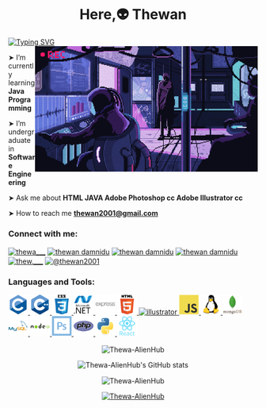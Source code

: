 <h1 align="center">Here,👽 Thewan</h1>
<a href="https://git.io/typing-svg"><img src="https://readme-typing-svg.herokuapp.com?font=Rajdhani&pause=2000&color=02FFD2&background=7E00008A&center=true&vCenter=true&width=420&height=25&lines=%7C%7C++A+passionate+fullstack+developer+from+Srilanka++%7C%7C+" alt="Typing SVG" /></a>
<img align="right" alt="Coding" width="450" src="tumblr_obe0nkMJIf1vsk1a3o1_640.webp">


➤ I’m currently learning **Java Programming**

➤ I’m undergraduate in **Software Engineering**

➤ Ask me about **HTML JAVA Adobe Photoshop cc Adobe Illustrator cc**

➤ How to reach me **thewan2001@gmail.com**

<h3 align="left">Connect with me:</h3>
<p align="left">
<a href="https://twitter.com/thewa___" target="blank"><img align="center" src="https://raw.githubusercontent.com/rahuldkjain/github-profile-readme-generator/master/src/images/icons/Social/twitter.svg" alt="thewa___" height="30" width="40" /></a>
<a href="https://linkedin.com/in/thewan damnidu" target="blank"><img align="center" src="https://raw.githubusercontent.com/rahuldkjain/github-profile-readme-generator/master/src/images/icons/Social/linked-in-alt.svg" alt="thewan damnidu" height="30" width="40" /></a>
<a href="https://stackoverflow.com/users/thewan damnidu" target="blank"><img align="center" src="https://raw.githubusercontent.com/rahuldkjain/github-profile-readme-generator/master/src/images/icons/Social/stack-overflow.svg" alt="thewan damnidu" height="30" width="40" /></a>
<a href="https://fb.com/thewan damnidu" target="blank"><img align="center" src="https://raw.githubusercontent.com/rahuldkjain/github-profile-readme-generator/master/src/images/icons/Social/facebook.svg" alt="thewan damnidu" height="30" width="40" /></a>
<a href="https://instagram.com/thew.___" target="blank"><img align="center" src="https://raw.githubusercontent.com/rahuldkjain/github-profile-readme-generator/master/src/images/icons/Social/instagram.svg" alt="thew.___" height="30" width="40" /></a>
<a href="https://www.hackerrank.com/@thewan2001" target="blank"><img align="center" src="https://raw.githubusercontent.com/rahuldkjain/github-profile-readme-generator/master/src/images/icons/Social/hackerrank.svg" alt="@thewan2001" height="30" width="40" /></a>
</p>

<h3 align="left">Languages and Tools:</h3>
<p align="left"> <a href="https://www.cprogramming.com/" target="_blank" rel="noreferrer"> <img src="https://raw.githubusercontent.com/devicons/devicon/master/icons/c/c-original.svg" alt="c" width="40" height="40"/> </a> <a href="https://www.w3schools.com/cpp/" target="_blank" rel="noreferrer"> <img src="https://raw.githubusercontent.com/devicons/devicon/master/icons/cplusplus/cplusplus-original.svg" alt="cplusplus" width="40" height="40"/> </a> <a href="https://www.w3schools.com/css/" target="_blank" rel="noreferrer"> <img src="https://raw.githubusercontent.com/devicons/devicon/master/icons/css3/css3-original-wordmark.svg" alt="css3" width="40" height="40"/> </a> <a href="https://dotnet.microsoft.com/" target="_blank" rel="noreferrer"> <img src="https://raw.githubusercontent.com/devicons/devicon/master/icons/dot-net/dot-net-original-wordmark.svg" alt="dotnet" width="40" height="40"/> </a> <a href="https://expressjs.com" target="_blank" rel="noreferrer"> <img src="https://raw.githubusercontent.com/devicons/devicon/master/icons/express/express-original-wordmark.svg" alt="express" width="40" height="40"/> </a> <a href="https://www.w3.org/html/" target="_blank" rel="noreferrer"> <img src="https://raw.githubusercontent.com/devicons/devicon/master/icons/html5/html5-original-wordmark.svg" alt="html5" width="40" height="40"/> </a> <a href="https://www.adobe.com/in/products/illustrator.html" target="_blank" rel="noreferrer"> <img src="https://www.vectorlogo.zone/logos/adobe_illustrator/adobe_illustrator-icon.svg" alt="illustrator" width="40" height="40"/> </a> <a href="https://developer.mozilla.org/en-US/docs/Web/JavaScript" target="_blank" rel="noreferrer"> <img src="https://raw.githubusercontent.com/devicons/devicon/master/icons/javascript/javascript-original.svg" alt="javascript" width="40" height="40"/> </a> <a href="https://www.linux.org/" target="_blank" rel="noreferrer"> <img src="https://raw.githubusercontent.com/devicons/devicon/master/icons/linux/linux-original.svg" alt="linux" width="40" height="40"/> </a> <a href="https://www.mongodb.com/" target="_blank" rel="noreferrer"> <img src="https://raw.githubusercontent.com/devicons/devicon/master/icons/mongodb/mongodb-original-wordmark.svg" alt="mongodb" width="40" height="40"/> </a> <a href="https://www.mysql.com/" target="_blank" rel="noreferrer"> <img src="https://raw.githubusercontent.com/devicons/devicon/master/icons/mysql/mysql-original-wordmark.svg" alt="mysql" width="40" height="40"/> </a> <a href="https://nodejs.org" target="_blank" rel="noreferrer"> <img src="https://raw.githubusercontent.com/devicons/devicon/master/icons/nodejs/nodejs-original-wordmark.svg" alt="nodejs" width="40" height="40"/> </a> <a href="https://www.photoshop.com/en" target="_blank" rel="noreferrer"> <img src="https://raw.githubusercontent.com/devicons/devicon/master/icons/photoshop/photoshop-line.svg" alt="photoshop" width="40" height="40"/> </a> <a href="https://www.php.net" target="_blank" rel="noreferrer"> <img src="https://raw.githubusercontent.com/devicons/devicon/master/icons/php/php-original.svg" alt="php" width="40" height="40"/> </a> <a href="https://www.python.org" target="_blank" rel="noreferrer"> <img src="https://raw.githubusercontent.com/devicons/devicon/master/icons/python/python-original.svg" alt="python" width="40" height="40"/> </a> <a href="https://reactjs.org/" target="_blank" rel="noreferrer"> <img src="https://raw.githubusercontent.com/devicons/devicon/master/icons/react/react-original-wordmark.svg" alt="react" width="40" height="40"/> </a> </p>

<p align="center" ><img align="center" src="https://github-readme-stats.vercel.app/api/top-langs?username=Thewa-AlienHub&show_icons=true&locale=en&layout=compact&title_color=757600&text_color=ffffff&icon_color=111111&bg_color=000000&hide_border=true" alt="Thewa-AlienHub" /></p>
<p align="center"<a href="http://www.github.com/Thewa-AlienHub"><img src="https://github-readme-stats.vercel.app/api?username=Thewa-AlienHub&show_icons=true&hide=&count_private=true&title_color=766300&text_color=ffffff&icon_color=0891b2&bg_color=000011&hide_border=true&show_icons=true" alt="Thewa-AlienHub's GitHub stats" /></a></p>



<p align="center"><img align="center" src="https://github-readme-streak-stats.herokuapp.com/?user=Thewa-AlienHub&stroke=ffffff&background=000000&ring=0891b2&fire=0891b2&currStreakNum=ffffff&currStreakLabel=0891b2&sideNums=ffffff&sideLabels=ffffff&dates=ffffff&hide_border=true" alt="Thewa-AlienHub" /></p>


<p align="center"> <a href="https://github.com/ryo-ma/github-profile-trophy"><img src="https://github-profile-trophy.vercel.app/?username=Thewa-AlienHub&show_icons=true&hide=&count_private=true&title_color=766300&text_color=ffffff&icon_color=0891b2&bg_color=000011&hide_border=true&show_icons=true&theme=onedark&no-frame=false&no-bg=true&margin-w=4" alt="Thewa-AlienHub" /></a> </p>

